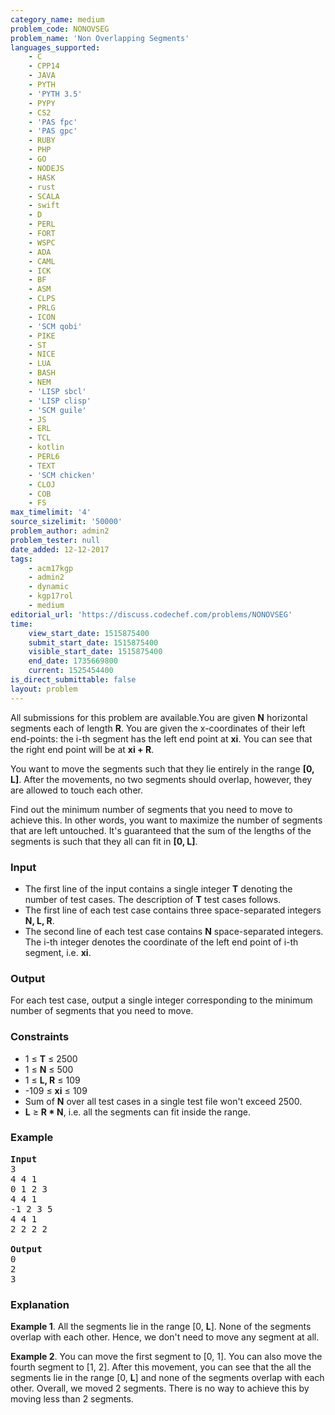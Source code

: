 ```yaml
---
category_name: medium
problem_code: NONOVSEG
problem_name: 'Non Overlapping Segments'
languages_supported:
    - C
    - CPP14
    - JAVA
    - PYTH
    - 'PYTH 3.5'
    - PYPY
    - CS2
    - 'PAS fpc'
    - 'PAS gpc'
    - RUBY
    - PHP
    - GO
    - NODEJS
    - HASK
    - rust
    - SCALA
    - swift
    - D
    - PERL
    - FORT
    - WSPC
    - ADA
    - CAML
    - ICK
    - BF
    - ASM
    - CLPS
    - PRLG
    - ICON
    - 'SCM qobi'
    - PIKE
    - ST
    - NICE
    - LUA
    - BASH
    - NEM
    - 'LISP sbcl'
    - 'LISP clisp'
    - 'SCM guile'
    - JS
    - ERL
    - TCL
    - kotlin
    - PERL6
    - TEXT
    - 'SCM chicken'
    - CLOJ
    - COB
    - FS
max_timelimit: '4'
source_sizelimit: '50000'
problem_author: admin2
problem_tester: null
date_added: 12-12-2017
tags:
    - acm17kgp
    - admin2
    - dynamic
    - kgp17rol
    - medium
editorial_url: 'https://discuss.codechef.com/problems/NONOVSEG'
time:
    view_start_date: 1515875400
    submit_start_date: 1515875400
    visible_start_date: 1515875400
    end_date: 1735669800
    current: 1525454400
is_direct_submittable: false
layout: problem
---
```

All submissions for this problem are available.You are given **N** horizontal segments each of length **R**. You are given the x-coordinates of their left end-points: the i-th segment has the left end point at **xi**. You can see that the right end point will be at **xi + R**.

You want to move the segments such that they lie entirely in the range **\[0, L\]**. After the movements, no two segments should overlap, however, they are allowed to touch each other.

Find out the minimum number of segments that you need to move to achieve this. In other words, you want to maximize the number of segments that are left untouched. It's guaranteed that the sum of the lengths of the segments is such that they all can fit in **\[0, L\]**.

### Input

- The first line of the input contains a single integer **T** denoting the number of test cases. The description of **T** test cases follows.
- The first line of each test case contains three space-separated integers **N, L, R**.
- The second line of each test case contains **N** space-separated integers. The i-th integer denotes the coordinate of the left end point of i-th segment, i.e. **xi**.

### Output

For each test case, output a single integer corresponding to the minimum number of segments that you need to move.

### Constraints

- 1 ≤ **T** ≤ 2500
- 1 ≤ **N** ≤ 500
- 1 ≤ **L, R** ≤ 109
- -109 ≤ **xi** ≤ 109
- Sum of **N** over all test cases in a single test file won't exceed 2500.
- **L** ≥ **R \* N**, i.e. all the segments can fit inside the range.

### Example

<pre>
<b>Input</b>
3
4 4 1
0 1 2 3
4 4 1
-1 2 3 5
4 4 1
2 2 2 2

<b>Output</b>
0
2
3
</pre>
### Explanation

**Example 1**. All the segments lie in the range \[0, **L**\]. None of the segments overlap with each other. Hence, we don't need to move any segment at all.

**Example 2**. You can move the first segment to \[0, 1\]. You can also move the fourth segment to \[1, 2\]. After this movement, you can see that the all the segments lie in the range \[0, **L**\] and none of the segments overlap with each other. Overall, we moved 2 segments. There is no way to achieve this by moving less than 2 segments.
